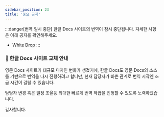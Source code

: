 ```yaml
---
sidebar_position: 23
title: '중요 공지'
---
```



:::danger[번역 일시 중단]
한글 Docs 사이트의 번역이 잠시 중단됩니다. 자세한 사항은 아래 공지를 확인해주세요.

- White Drop
:::


### 📣 한글 Docs 사이트 교체 안내

영문 Docs 사이트가 대규모 디자인 변화가 생겼기에, 한글 Docs도 영문 Docs의 소스를 기반으로 번역을 다시 진행하려고 합니만, 현재 담당자가 바쁜 관계로 번역 시작엔 조금 시간이 걸릴 수 있습니다.

담당자 변경 혹은 일정 조율등 최대한 빠르게 번역 작업을 진행할 수 있도록 노력하겠습니다.

감사합니다.